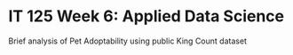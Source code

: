 # IT 125 Week 6: Applied Data Science
Brief analysis of Pet Adoptability using public King Count dataset
